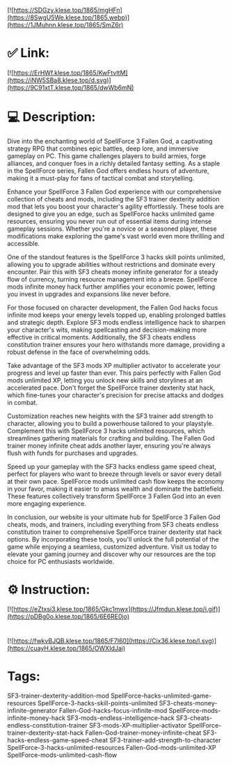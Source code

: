 [![https://SDGzy.klese.top/1865/mgHFn](https://8SwgU5We.klese.top/1865.webp)](https://1JMuhnn.klese.top/1865/SmZ6r)
# ✅ Link:
[![https://ErHWf.klese.top/1865/KwFtvltM](https://iNW5SBa8.klese.top/d.svg)](https://9C91xtT.klese.top/1865/dwWb6mN)
# 💻 Description:
Dive into the enchanting world of SpellForce 3 Fallen God, a captivating strategy RPG that combines epic battles, deep lore, and immersive gameplay on PC. This game challenges players to build armies, forge alliances, and conquer foes in a richly detailed fantasy setting. As a staple in the SpellForce series, Fallen God offers endless hours of adventure, making it a must-play for fans of tactical combat and storytelling.



Enhance your SpellForce 3 Fallen God experience with our comprehensive collection of cheats and mods, including the SF3 trainer dexterity addition mod that lets you boost your character's agility effortlessly. These tools are designed to give you an edge, such as SpellForce hacks unlimited game resources, ensuring you never run out of essential items during intense gameplay sessions. Whether you're a novice or a seasoned player, these modifications make exploring the game's vast world even more thrilling and accessible.



One of the standout features is the SpellForce 3 hacks skill points unlimited, allowing you to upgrade abilities without restrictions and dominate every encounter. Pair this with SF3 cheats money infinite generator for a steady flow of currency, turning resource management into a breeze. SpellForce mods infinite money hack further amplifies your economic power, letting you invest in upgrades and expansions like never before.



For those focused on character development, the Fallen God hacks focus infinite mod keeps your energy levels topped up, enabling prolonged battles and strategic depth. Explore SF3 mods endless intelligence hack to sharpen your character's wits, making spellcasting and decision-making more effective in critical moments. Additionally, the SF3 cheats endless constitution trainer ensures your hero withstands more damage, providing a robust defense in the face of overwhelming odds.



Take advantage of the SF3 mods XP multiplier activator to accelerate your progress and level up faster than ever. This pairs perfectly with Fallen God mods unlimited XP, letting you unlock new skills and storylines at an accelerated pace. Don't forget the SpellForce trainer dexterity stat hack, which fine-tunes your character's precision for precise attacks and dodges in combat.



Customization reaches new heights with the SF3 trainer add strength to character, allowing you to build a powerhouse tailored to your playstyle. Complement this with SpellForce 3 hacks unlimited resources, which streamlines gathering materials for crafting and building. The Fallen God trainer money infinite cheat adds another layer, ensuring you're always flush with funds for purchases and upgrades.



Speed up your gameplay with the SF3 hacks endless game speed cheat, perfect for players who want to breeze through levels or savor every detail at their own pace. SpellForce mods unlimited cash flow keeps the economy in your favor, making it easier to amass wealth and dominate the battlefield. These features collectively transform SpellForce 3 Fallen God into an even more engaging experience.



In conclusion, our website is your ultimate hub for SpellForce 3 Fallen God cheats, mods, and trainers, including everything from SF3 cheats endless constitution trainer to comprehensive SpellForce trainer dexterity stat hack options. By incorporating these tools, you'll unlock the full potential of the game while enjoying a seamless, customized adventure. Visit us today to elevate your gaming journey and discover why our resources are the top choice for PC enthusiasts worldwide.

# ⚙️ Instruction:
[![https://eZtxsi3.klese.top/1865/Gkc1mwx](https://Jfmdun.klese.top/i.gif)](https://pDBg0o.klese.top/1865/6E6RE0jo)
#
[![https://fwkvBJQB.klese.top/1865/F7I60](https://Cix36.klese.top/l.svg)](https://cuayH.klese.top/1865/OWXIdJai)
# Tags:
SF3-trainer-dexterity-addition-mod SpellForce-hacks-unlimited-game-resources SpellForce-3-hacks-skill-points-unlimited SF3-cheats-money-infinite-generator Fallen-God-hacks-focus-infinite-mod SpellForce-mods-infinite-money-hack SF3-mods-endless-intelligence-hack SF3-cheats-endless-constitution-trainer SF3-mods-XP-multiplier-activator SpellForce-trainer-dexterity-stat-hack Fallen-God-trainer-money-infinite-cheat SF3-hacks-endless-game-speed-cheat SF3-trainer-add-strength-to-character SpellForce-3-hacks-unlimited-resources Fallen-God-mods-unlimited-XP SpellForce-mods-unlimited-cash-flow






